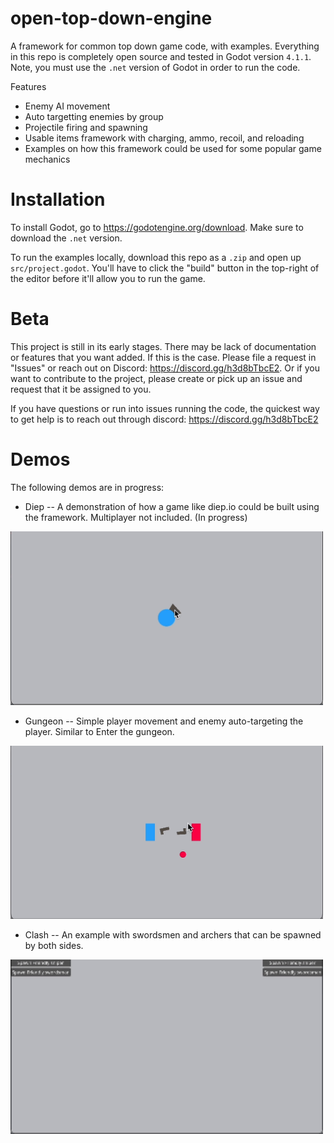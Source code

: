 # open-top-down-engine
A framework for common top down game code, with examples. Everything in this repo is completely open source and tested in Godot version `4.1.1`. Note, you must use the `.net` version of Godot in order to run the code.

Features
- Enemy AI movement
- Auto targetting enemies by group
- Projectile firing and spawning
- Usable items framework with charging, ammo, recoil, and reloading
- Examples on how this framework could be used for some popular game mechanics

# Installation
To install Godot, go to https://godotengine.org/download. Make sure to download the `.net` version.

To run the examples locally, download this repo as a `.zip` and open up `src/project.godot`. You'll have to click the "build" button in the top-right of the editor before it'll allow you to run the game.

# Beta
This project is still in its early stages. There may be lack of documentation or features that you want added. If this is the case. Please file a request in "Issues" or reach out on Discord: https://discord.gg/h3d8bTbcE2. Or if you want to contribute to the project, please create or pick up an issue and request that it be assigned to you. 

If you have questions or run into issues running the code, the quickest way to get help is to reach out through discord: https://discord.gg/h3d8bTbcE2

# Demos
The following demos are in progress:
- Diep -- A demonstration of how a game like diep.io could be built using the framework. Multiplayer not included. (In progress)
<img src="gifs/Diep.gif" width="500">

- Gungeon -- Simple player movement and enemy auto-targeting the player. Similar to Enter the gungeon.
<img src="gifs/Gungeon.gif" width="500">

- Clash -- An example with swordsmen and archers that can be spawned by both sides.
<img src="gifs/Clash.gif" width="500">
